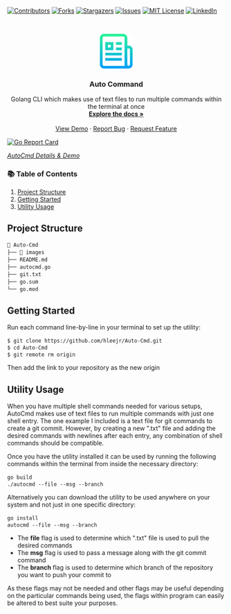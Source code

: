 [![Contributors][contributors-shield]][contributors-url]
[![Forks][forks-shield]][forks-url]
[![Stargazers][stars-shield]][stars-url]
[![Issues][issues-shield]][issues-url]
[![MIT License][license-shield]][license-url]
[![LinkedIn][linkedin-shield]][linkedin-url]

<!-- PROJECT LOGO -->
<br />
<p align="center">
  <a href="https://github.com/hleejr/Auto-Cmd">
    <img src="images/logo.png" alt="Logo" width="80" height="80">
  </a>

  <h3 align="center">Auto Command</h3>

  <p align="center">
    Golang CLI which makes use of text files to run multiple commands within the terminal at once
    <br />
    <a href="https://github.com/hleejr/Auto-Cmd"><strong>Explore the docs »</strong></a>
    <br />
    <br />
    <a href="https://github.com/hleejr/Auto-Cmd">View Demo</a>
    ·
    <a href="https://github.com/hleejr/Auto-Cmd/issues">Report Bug</a>
    ·
    <a href="https://github.com/hleejr/Auto-Cmd/issues">Request Feature</a>
  </p>
</p>

[![Go Report Card](https://goreportcard.com/badge/github.com/hleejr/Auto-Cmd)](https://goreportcard.com/report/github.com/hleejr/Auto-Cmd)

*[AutoCmd Details & Demo](https://docs.google.com/presentation/d/1w7uBAsoznALcbNteGXf-v_b4sSUu6_At69wOEWYC7Yg/edit?usp=sharing)*

### 📚 Table of Contents

1. [Project Structure](#project-structure)
2. [Getting Started](#getting-started)
3. [Utility Usage](#utility-usage)

## Project Structure

```bash
📂 Auto-Cmd
├── 📂 images
├── README.md
├── autocmd.go
├── git.txt
├── go.sum
└── go.mod
```

## Getting Started

Run each command line-by-line in your terminal to set up the utility:
```
$ git clone https://github.com/hleejr/Auto-Cmd.git
$ cd Auto-Cmd
$ git remote rm origin
```
Then add the link to your repository as the new origin

## Utility Usage
When you have multiple shell commands needed for various setups, AutoCmd makes use of text files to run multiple commands with just one shell entry. The one example I included is a text file for git commands to create a git commit. However, by creating a new ".txt" file and adding the desired commands with newlines after each entry, any combination of shell commands should be compatible.

Once you have the utility installed it can be used by running the following commands within the terminal from inside the necessary directory:
```
go build
./autocmd --file --msg --branch
```
Alternatively you can download the utility to be used anywhere on your system and not just in one specific directory:
```
go install
autocmd --file --msg --branch
```
- The **file** flag is used to determine which ".txt" file is used to pull the desired commands
- The **msg** flag is used to pass a message along with the git commit command
- The **branch** flag is used to determine which branch of the repository you want to push your commit to


As these flags may not be needed and other flags may be useful depending on the particular commands being used, the flags within program can easily be altered to best suite your purposes.

<!-- MARKDOWN LINKS & IMAGES -->
<!-- https://www.markdownguide.org/basic-syntax/#reference-style-links -->
[contributors-shield]: https://img.shields.io/github/contributors/hleejr/Auto-Cmd.svg?style=for-the-badge
[contributors-url]: https://github.com/hleejr/Auto-Cmd/graphs/contributors
[forks-shield]: https://img.shields.io/github/forks/hleejr/Auto-Cmd.svg?style=for-the-badge
[forks-url]: https://github.com/hleejr/Auto-Cmd/network/members
[stars-shield]: https://img.shields.io/github/stars/hleejr/Auto-Cmd.svg?style=for-the-badge
[stars-url]: https://github.com/hleejr/Auto-Cmd/stargazers
[issues-shield]: https://img.shields.io/github/issues/hleejr/Auto-Cmd.svg?style=for-the-badge
[issues-url]: https://github.com/hleejr/Auto-Cmd/issues
[license-shield]: https://img.shields.io/github/license/hleejr/Auto-Cmd.svg?style=for-the-badge
[license-url]: https://github.com/hleejr/Auto-Cmd/blob/master/LICENSE.txt
[linkedin-shield]: https://img.shields.io/badge/-LinkedIn-black.svg?style=for-the-badge&logo=linkedin&colorB=555
[linkedin-url]: https://www.linkedin.com/in/henry-bowe-jr-31498916a/